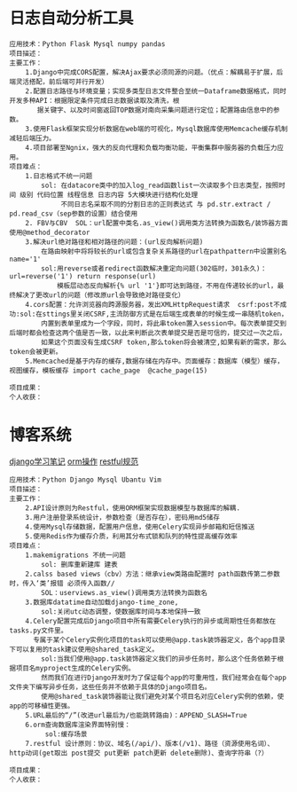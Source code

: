 日志自动分析工具
====
    应用技术：Python Flask Mysql numpy pandas  
    项目描述：
    主要工作：
        1.Django中完成CORS配置，解决Ajax要求必须同源的问题。（优点：解耦易于扩展，后端灵活搭配，前后端可并行开发）
        2.配置日志路径与环境变量；实现多类型日志文件整合至统一Dataframe数据格式，同时开发多种API：根据限定条件完成日志数据读取及清洗，根
           据关键字、以及时间窗返回TOP数据对南向采集问题进行定位；配置路由信息中的参数。 
        3.使用Flask框架实现分析数据在web端的可视化，Mysql数据库使用Memcache缓存机制减轻后端压力。
        4.项目部署至Ngnix，强大的反向代理和负载均衡功能，平衡集群中服务器的负载压力应用。
    项目难点：
        1.日志格式不统一问题  
            sol: 在datacore类中的加入log_read函数list一次读取多个日志类型，按照时间 级别 代码位置 线程信息 日志内容 5大模块进行结构化处理
                 不同日志名采取不同的分割日志的正则表达式 与 pd.str.extract /  pd.read_csv（sep参数的设置）结合使用
        2. FBV与CBV  SOL：url配置中类名.as_view()调用类方法转换为函数名/装饰器方面使用@method_decorator
        3.解决url绝对路径和相对路径的问题：(url反向解析问题)
            在路由映射中将将较长的url或包含复杂关系路径的url在pathpattern中设置别名name='1'
            sol:用reverse或者redirect函数解决重定向问题(302临时，301永久)：url=reverse('1') return response(url)
                模板层动态反向解析{% url '1'}即可达到路径，不用在传递较长的url，最终解决了更改url的问题（修改原url会导致绝对路径变化）
        4.cors配置：允许浏览器向跨源服务器，发出XMLHttpRequest请求  csrf:post不成功:sol:在sttings里关闭CSRF,主流防御方式是在后端生成表单的时候生成一串随机token，
            内置到表单里成为一个字段，同时，将此串token置入session中。每次表单提交到后端时都会检查这两个值是否一致，以此来判断此次表单提交是否是可信的，提交过一次之后，
            如果这个页面没有生成CSRF token,那么token将会被清空,如果有新的需求，那么token会被更新。
        5.Memcached是基于内存的缓存,数据存储在内存中。页面缓存：数据库（模型）缓存，视图缓存，模板缓存 import cache_page  @cache_page(15)
        
    项目成果：
    个人收获：
  
博客系统 
====
[django学习笔记](https://blog.csdn.net/u010525694/category_8059588.html)
[orm操作](https://blog.csdn.net/u010525694/article/details/81331509?ops_request_misc=%257B%2522request%255Fid%2522%253A%2522163032399916780357247186%2522%252C%2522scm%2522%253A%252220140713.130102334..%2522%257D&request_id=163032399916780357247186&biz_id=0&utm_medium=distribute.pc_search_result.none-task-blog-2~all~baidu_landing_v2~default-5-81331509.first_rank_v2_pc_rank_v29&utm_term=django+orm%E6%93%8D%E4%BD%9C&spm=1018.2226.3001.4187)
[restful规范](https://blog.csdn.net/yiwenrong/article/details/102465860?ops_request_misc=%257B%2522request%255Fid%2522%253A%2522163032378916780271521715%2522%252C%2522scm%2522%253A%252220140713.130102334..%2522%257D&request_id=163032378916780271521715&biz_id=0&utm_medium=distribute.pc_search_result.none-task-blog-2~all~sobaiduend~default-2-102465860.first_rank_v2_pc_rank_v29&utm_term=python+restful+&spm=1018.2226.3001.4187)

    应用技术：Python Django Mysql Ubantu Vim 
    项目描述：
    主要工作：
        2.API设计原则为Restful，使用ORM框架实现数据模型与数据库的解耦.  
        3.用户注册登录系统设计，参数检查（是否存在），密码用md5储存 
        4.使用Mysql存储数据，配置用户信息，使用Celery实现异步邮箱和短信推送
        5.使用Redis作为缓存介质，利用其分布式锁和队列的特性提高缓存效率
    项目难点：
        1.makemigrations 不统一问题  
            sol: 删库重新建库 建表
        2.calss based views（cbv）方法：继承view类路由配置时 path函数传第二参数时，传入‘类’报错 必须传入函数// 
            SOL：userviews.as_view()调用类方法转换为函数名
        3.数据库datatime自动加载django-time_zone,
            sol:关闭utc动态调整，使数据库时间与本地保持一致
        4.Celery配置完成后Django项目中所有需要Celery执行的异步或周期性任务都放在tasks.py文件里。
          专属于某个Celery实例化项目的task可以使用@app.task装饰器定义，各个app目录下可以复用的task建议使用@shared_task定义。 
            sol:当我们使用@app.task装饰器定义我们的异步任务时，那么这个任务依赖于根据项目名myproject生成的Celery实例。
            然而我们在进行Django开发时为了保证每个app的可重用性，我们经常会在每个app文件夹下编写异步任务，这些任务并不依赖于具体的Django项目名。
            使用@shared_task装饰器能让我们避免对某个项目名对应Celery实例的依赖，使app的可移植性更强。
        5.URL最后的“/”(改进url最后为/也能跳转路由)：APPEND_SLASH=True
        6.orm查询数据库渲染界面特别慢：
             sol:缓存场景 
        7.restful 设计原则：协议、域名(/api/)、版本(/v1)、路径（资源使用名词）、http动词(get取出 post提交 put更新 patch更新 delete删除)、查询字符串（?）
        
    项目成果：
    个人收获：

